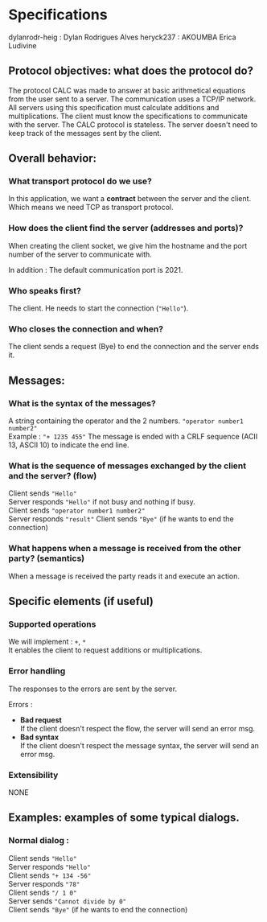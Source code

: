 # Specifications
dylanrodr-heig : Dylan Rodrigues Alves
heryck237 : AKOUMBA Erica Ludivine

## Protocol objectives: what does the protocol do?
The protocol CALC was made to answer at basic arithmetical equations from the user sent to a server.
The communication uses a TCP/IP network. All servers using this specification must calculate additions
and multiplications. The client must know the specifications to communicate with the server.
The CALC protocol is stateless. The server doesn't need to keep track of the messages sent by the client.

## Overall behavior:
### What transport protocol do we use?
In this application, we want a **contract** between the server and the client. Which means we need TCP as transport
protocol.

### How does the client find the server (addresses and ports)?
When creating the client socket, we give him the hostname and the port number of the server to communicate with.

In addition :
The default communication port is 2021.

### Who speaks first?
The client. He needs to start the connection (`"Hello"`).

### Who closes the connection and when?
The client sends a request (Bye) to end the connection and the server ends it.

## Messages:
### What is the syntax of the messages?
A string containing the operator and the 2 numbers. `"operator number1 number2"`  
Example : `"+ 1235 455"`
The message is ended with a CRLF sequence (ACII 13, ASCII 10) to indicate the end line.  

### What is the sequence of messages exchanged by the client and the server? (flow)
Client sends `"Hello"`  
Server responds `"Hello"` if not busy and nothing if busy.  
Client sends `"operator number1 number2"`  
Server responds `"result"`
Client sends `"Bye"` (if he wants to end the connection)  

### What happens when a message is received from the other party? (semantics)
When a message is received the party reads it and execute an action.

## Specific elements (if useful)
### Supported operations
We will implement : `+`, `*`  
It enables the client to request additions or multiplications.  

### Error handling
The responses to the errors are sent by the server.

Errors :
- **Bad request**  
If the client doesn't respect the flow, the server will send an error msg.
- **Bad syntax**  
If the client doesn't respect the message syntax, the server will send an error msg.

### Extensibility
NONE

## Examples: examples of some typical dialogs.
### Normal dialog :
Client sends `"Hello"`  
Server responds `"Hello"`  
Client sends `"+ 134 -56"`  
Server responds `"78"`  
Client sends `"/ 1 0"`  
Server sends `"Cannot divide by 0"`  
Client sends `"Bye"` (if he wants to end the connection)
